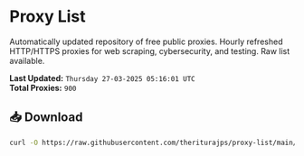# Proxy List

Automatically updated repository of free public proxies. Hourly refreshed HTTP/HTTPS proxies for web scraping, cybersecurity, and testing. Raw list available.

**Last Updated:** `Thursday 27-03-2025 05:16:01 UTC`  
**Total Proxies:** `900`

## 📥 Download
```bash
curl -O https://raw.githubusercontent.com/theriturajps/proxy-list/main/proxies.txt
